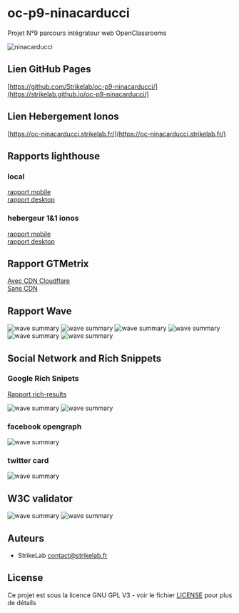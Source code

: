 # oc-p9-ninacarducci
 Projet N°9 parcours intégrateur web OpenClassrooms

  ![ninacarducci](https://strikelab.fr/sites/openclassrooms/projet9/ninacarducci.png)
## Lien GitHub Pages
[https://github.com/Strikelab/oc-p9-ninacarducci/](https://strikelab.github.io/oc-p9-ninacarducci/)

## Lien Hebergement Ionos
[https://oc-ninacarducci.strikelab.fr/](https://oc-ninacarducci.strikelab.fr/)

## Rapports lighthouse
### local
[rapport mobile](https://strikelab.fr/sites/openclassrooms/projet9/202309140110-mobile-local-final.html)  
[rapport desktop](https://strikelab.fr/sites/openclassrooms/projet9/202309140111-desktop-local-final.html)

### hebergeur 1&1 ionos 
[rapport mobile](https://strikelab.fr/sites/openclassrooms/projet9/202309140039-mobile-ionos-final.html)  
[rapport desktop](https://strikelab.fr/sites/openclassrooms/projet9/202309140039-desktop-ionos-final.html)

## Rapport GTMetrix
[Avec CDN Cloudflare](https://gtmetrix.com/reports/oc-ninacarducci.strikelab.fr/OcR0HSb1/)  
[Sans CDN](https://gtmetrix.com/reports/oc-ninacarducci.strikelab.fr/uKkilgnT/)


##  Rapport Wave
![wave summary](https://strikelab.fr/sites/openclassrooms/projet9/wave_summary.png)
![wave summary](https://strikelab.fr/sites/openclassrooms/projet9/wave_features.png)
![wave summary](https://strikelab.fr/sites/openclassrooms/projet9/wave_structural.png)
![wave summary](https://strikelab.fr/sites/openclassrooms/projet9/wave_aria.png)
![wave summary](https://strikelab.fr/sites/openclassrooms/projet9/wave_order.png)
![wave summary](https://strikelab.fr/sites/openclassrooms/projet9/wave_contrast.png)

## Social Network and Rich Snippets
### Google Rich Snipets
[Rapport rich-results](https://search.google.com/test/rich-results/result?id=YbAU5LjRgPS3V1HQPrYXsw)  


![wave summary](https://strikelab.fr/sites/openclassrooms/projet9/google_richsnippet.png)
![wave summary](https://strikelab.fr/sites/openclassrooms/projet9/google_richsnippet2.png)

### facebook opengraph
![wave summary](https://strikelab.fr/sites/openclassrooms/projet9/facebook.png)

### twitter card
![wave summary](https://strikelab.fr/sites/openclassrooms/projet9/twitter.png)

## W3C validator
![wave summary](https://strikelab.fr/sites/openclassrooms/projet9/ninacarducci-w3C-html.png)
![wave summary](https://strikelab.fr/sites/openclassrooms/projet9/ninacarducci-w3C-css.png)

## Auteurs
- StrikeLab contact@strikelab.fr

## License

Ce projet est sous la licence GNU GPL V3 - voir le fichier [LICENSE](LICENSE) pour plus de détails

